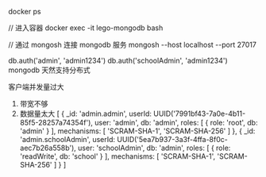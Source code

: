 docker ps

// 进入容器
docker exec -it lego-mongodb bash

// 通过 mongosh 连接 mongodb 服务
mongosh --host localhost --port 27017

db.auth('admin', 'admin1234')
db.auth('schoolAdmin', 'admin1234')
mongodb 天然支持分布式

客户端并发量过大

1. 带宽不够
2. 数据量太大
   [
   {
   \_id: 'admin.admin',
   userId: UUID('7991bf43-7a0e-4b11-85f5-28257a74354f'),
   user: 'admin',
   db: 'admin',
   roles: [ { role: 'root', db: 'admin' } ],
   mechanisms: [ 'SCRAM-SHA-1', 'SCRAM-SHA-256' ]
   },
   {
   \_id: 'admin.schoolAdmin',
   userId: UUID('5ea7b937-3a3f-4ffa-8f0c-aec7b26a558b'),
   user: 'schoolAdmin',
   db: 'admin',
   roles: [ { role: 'readWrite', db: 'school' } ],
   mechanisms: [ 'SCRAM-SHA-1', 'SCRAM-SHA-256' ]
   }
   ]
